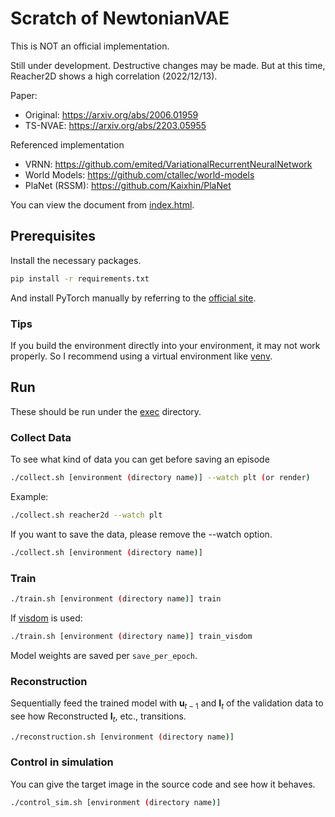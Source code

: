 # Scratch of NewtonianVAE

This is NOT an official implementation.

Still under development. Destructive changes may be made. But at this time, Reacher2D shows a high correlation (2022/12/13).

Paper:
* Original: https://arxiv.org/abs/2006.01959
* TS-NVAE: https://arxiv.org/abs/2203.05955

Referenced implementation
* VRNN: https://github.com/emited/VariationalRecurrentNeuralNetwork
* World Models: https://github.com/ctallec/world-models
* PlaNet (RSSM): https://github.com/Kaixhin/PlaNet

You can view the document from [index.html](docs/generated/index.html).

## Prerequisites
Install the necessary packages.
```bash
pip install -r requirements.txt
```

And install PyTorch manually by referring to the [official site](https://pytorch.org/).


### Tips
If you build the environment directly into your environment, it may not work properly. So I recommend using a virtual environment like [venv](https://docs.python.org/3/library/venv.html).


## Run
These should be run under the [exec](exec) directory.


### Collect Data
To see what kind of data you can get before saving an episode
```bash
./collect.sh [environment (directory name)] --watch plt (or render)
```
Example:
```bash
./collect.sh reacher2d --watch plt
```
If you want to save the data, please remove the --watch option.
```bash
./collect.sh [environment (directory name)]
```


### Train
```bash
./train.sh [environment (directory name)] train
```
If [visdom](https://github.com/fossasia/visdom) is used:
```bash
./train.sh [environment (directory name)] train_visdom
```
Model weights are saved per ``save_per_epoch``.


### Reconstruction
Sequentially feed the trained model with $\mathbf{u}_{t-1}$ and $\mathbf{I}_t$ of the validation data to see how Reconstructed $\mathbf{I}_t$, etc., transitions.
```bash
./reconstruction.sh [environment (directory name)]
```


### Control in simulation
You can give the target image in the source code and see how it behaves.
```bash
./control_sim.sh [environment (directory name)]
```
